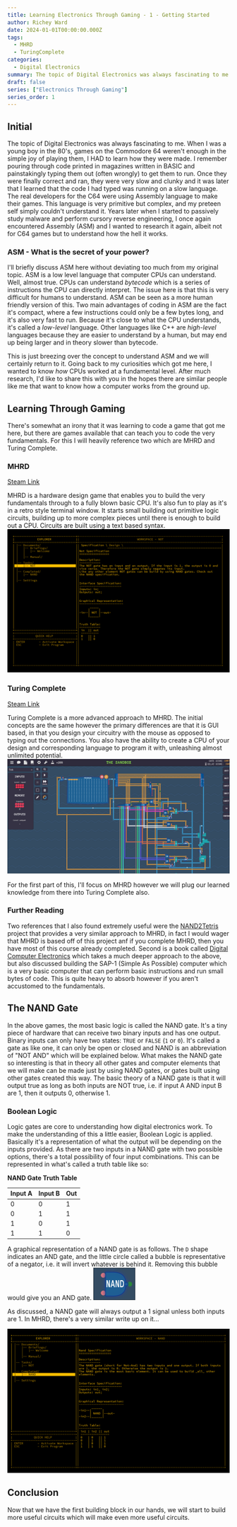 ```yaml
---
title: Learning Electronics Through Gaming - 1 - Getting Started
author: Richey Ward
date: 2024-01-01T00:00:00.000Z
tags:
  - MHRD
  - TuringComplete
categories:
  - Digital Electronics
summary: The topic of Digital Electronics was always fascinating to me.  When I...
draft: false
series: ["Electronics Through Gaming"]
series_order: 1
---
```


## Initial
The topic of Digital Electronics was always fascinating to me.  When I was a young boy in the 80's, games on the Commodore 64 weren't enough in the simple joy of playing them, I HAD to learn how they were made.  I remember pouring through code printed in magazines written in BASIC and painstakingly typing them out (often wrongly) to get them to run. Once they were finally correct and ran, they were very slow and clunky and it was later that I learned that the code I had typed was running on a slow language. The real developers for the C64 were using Assembly language to make their games.  This language is very primitive but complex, and my preteen self simply couldn't understand it.  Years later when I started to passively study malware and perform cursory reverse engineering, I once again encountered Assembly (ASM) and I wanted to research it again, albeit not for C64 games but to understand how the hell it works.

### ASM - What is the secret of your power?
I'll briefly discuss ASM here without deviating too much from my original topic. ASM is a low level language that computer CPUs can understand.  Well, almost true. CPUs can understand *bytecode* which is a series of instructions the CPU can directly interpret. The issue here is that this is very difficult for humans to understand.  ASM can be seen as a more human friendly version of this. Two main advantages of coding in ASM are the fact it's compact, where a few instructions could only be a few bytes long, and it's also very fast to run.  Because it's close to what the CPU understands, it's called a *low-level* language.  Other languages like C++ are *high-level* languages because they are easier to understand by a human, but may end up being larger and in theory slower than bytecode.

This is just breezing over the concept to understand ASM and we will certainly return to it. Going back to my curiosities which got me here, I wanted to know *how* CPUs worked at a fundamental level.  After much research, I'd like to share this with you in the hopes there are similar people like me that want to know how a computer works from the ground up.

## Learning Through Gaming
There's somewhat an irony that it was learning to code a game that got me here, but there are games available that can teach you to code the very fundamentals.  For this I will heavily reference two which are MHRD and Turing Complete.

### MHRD
[Steam Link](https://store.steampowered.com/app/576030/MHRD/)

MHRD is a hardware design game that enables you to build the very fundamentals through to a fully blown basic CPU. It's also fun to play as it's in a retro style terminal window. It starts small building out primitive logic circuits, building up to more complex pieces until there is enough to build out a CPU. Circuits are built using a text based syntax. 
![](mhrd.png)

### Turing Complete
[Steam Link](https://store.steampowered.com/app/1444480/Turing_Complete/)

Turing Complete is a more advanced approach to MHRD. The initial concepts are the same however the primary differences are that it is GUI based, in that you design your circuitry with the mouse as opposed to typing out the connections.  You also have the ability to create a CPU of your design and corresponding language to program it with, unleashing almost unlimited potential. 
![](turing-complete.png)

For the first part of this, I'll focus on MHRD however we will plug our learned knowledge from there into Turing Complete also.
### Further Reading
Two references that I also found extremely useful were the [NAND2Tetris](https://www.nand2tetris.org/) project that provides a very similar approach to MHRD, in fact I would wager that MHRD is based off of this project anf if you complete MHRD, then you have most of this course already completed.  Second is a book called [Digital Computer Electronics](https://archive.org/details/367026792DigitalComputerElectronicsAlbertPaulMalvinoAndJeraldABrownPdf1) which takes a much deeper approach to the above, but also discussed building the SAP-1 (Simple As Possible) computer which is a very basic computer that can perform basic instructions and run small bytes of code.  This is quite heavy to absorb however if you aren't accustomed to the fundamentals.

## The NAND Gate
In the above games, the most basic logic is called the NAND gate.  It's a tiny piece of hardware that can receive two binary inputs and has one output.  Binary inputs can only have two states: `TRUE` or `FALSE` (`1` or `0`).  It's called a gate as like one, it can only be open or closed and NAND is an abbreviation of "NOT AND" which will be explained below.  What makes the NAND gate so interesting is that in theory all other gates and computer elements that we will make can be made just by using NAND gates, or gates built using other gates created this way.  The basic theory of a NAND gate is that it will output true as long as both inputs are NOT true, i.e. if input A AND input B are 1, then it outputs 0, otherwise 1. 

### Boolean Logic
Logic gates are core to understanding how digital electronics work. To make the understanding of this a little easier, Boolean Logic is applied. Basically it's a representation of what the output will be depending on the inputs provided.  As there are two inputs in a NAND gate with two possible options, there's a total possibility of four input combinations.  This can be represented in what's called a truth table like so:

**NAND Gate Truth Table**

| Input A | Input B | Out |
| ------- | ------- | --- |
| 0       | 0       | 1   |
| 0       | 1       | 1   |
| 1       | 0       | 1   |
| 1       | 1       | 0   |

A graphical representation of a NAND gate is as follows.  The `D` shape indicates an AND gate, and the little circle called a bubble is representative of a negator, i.e. it will invert whatever is behind it. Removing this bubble would give you an AND gate.
![](nand%20symbol.png)

As discussed, a NAND gate will always output a 1 signal unless both inputs are 1.  In MHRD, there's a very similar write up on it...

![](mhrd-nand.png)


## Conclusion

Now that we have the first building block in our hands, we will start to build more useful circuits which will make even more useful circuits.